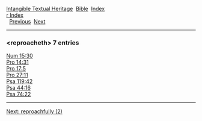 [Intangible Textual Heritage](../../index)  [Bible](../index) 
[Index](index)   
[r Index](_r_)  
  [Previous](c09395)  [Next](c09397) 

------------------------------------------------------------------------

### &lt;reproacheth&gt; 7 entries

[Num 15:30](../kjv/num015.htm#030)  
[Pro 14:31](../kjv/pro014.htm#031)  
[Pro 17:5](../kjv/pro017.htm#005)  
[Pro 27:11](../kjv/pro027.htm#011)  
[Psa 119:42](../kjv/psa119.htm#042)  
[Psa 44:16](../kjv/psa044.htm#016)  
[Psa 74:22](../kjv/psa074.htm#022)  

------------------------------------------------------------------------

[Next: reproachfully (2)](c09397)
